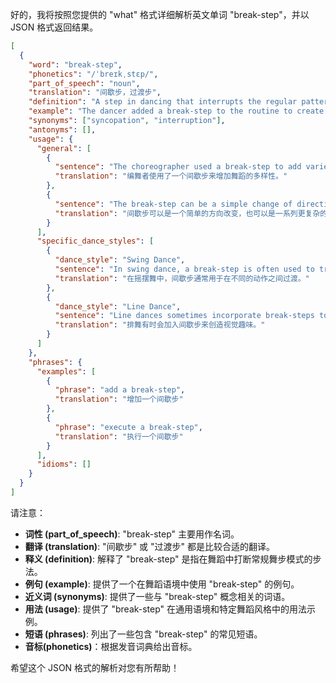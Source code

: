 好的，我将按照您提供的 "what" 格式详细解析英文单词 "break-step"，并以 JSON 格式返回结果。

```json
[
  {
    "word": "break-step",
    "phonetics": "/ˈbreɪkˌstɛp/",
    "part_of_speech": "noun",
    "translation": "间歇步，过渡步",
    "definition": "A step in dancing that interrupts the regular pattern of steps.",
    "example": "The dancer added a break-step to the routine to create a more dynamic performance.",
    "synonyms": ["syncopation", "interruption"],
    "antonyms": [],
    "usage": {
      "general": [
        {
          "sentence": "The choreographer used a break-step to add variety to the dance.",
          "translation": "编舞者使用了一个间歇步来增加舞蹈的多样性。"
        },
        {
          "sentence": "The break-step can be a simple change of direction or a more complex series of movements.",
          "translation": "间歇步可以是一个简单的方向改变，也可以是一系列更复杂的动作。"
        }
      ],
      "specific_dance_styles": [
        {
          "dance_style": "Swing Dance",
          "sentence": "In swing dance, a break-step is often used to transition between different moves.",
          "translation": "在摇摆舞中，间歇步通常用于在不同的动作之间过渡。"
        },
        {
          "dance_style": "Line Dance",
          "sentence": "Line dances sometimes incorporate break-steps to create visual interest.",
          "translation": "排舞有时会加入间歇步来创造视觉趣味。"
        }
      ]
    },
    "phrases": {
      "examples": [
        {
          "phrase": "add a break-step",
          "translation": "增加一个间歇步"
        },
        {
          "phrase": "execute a break-step",
          "translation": "执行一个间歇步"
        }
      ],
      "idioms": []
    }
  }
]
```

请注意：

*   **词性 (part\_of\_speech)**: "break-step" 主要用作名词。
*   **翻译 (translation)**:  "间歇步" 或 "过渡步" 都是比较合适的翻译。
*   **释义 (definition)**: 解释了 "break-step" 是指在舞蹈中打断常规舞步模式的步法。
*   **例句 (example)**: 提供了一个在舞蹈语境中使用 "break-step" 的例句。
*   **近义词 (synonyms)**: 提供了一些与 "break-step" 概念相关的词语。
*   **用法 (usage)**: 提供了 "break-step" 在通用语境和特定舞蹈风格中的用法示例。
*   **短语 (phrases)**:  列出了一些包含 "break-step" 的常见短语。
*   **音标(phonetics)**：根据发音词典给出音标。

希望这个 JSON 格式的解析对您有所帮助！
 